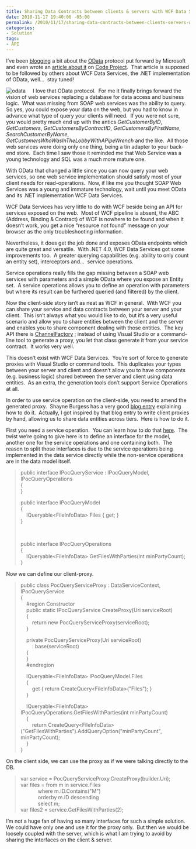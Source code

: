 ```yaml
---
title: Sharing Data Contracts between clients & servers with WCF Data Services
date: 2010-11-17 19:40:00 -05:00
permalink: /2010/11/17/sharing-data-contracts-between-clients-servers-with-wcf-data-services/
categories:
- Solution
tags:
- API
---
```

<p>I’ve been <a href="http://vincentlauzon.wordpress.com/2010/07/05/overview-of-odata-on-code-project/">blogging</a> a bit about the <a href="http://odata.org/">OData</a> protocol put forward by Microsoft and even wrote an <a href="http://www.codeproject.com/KB/database/OverviewOData.aspx">article about it</a> on <a href="http://www.codeproject.com/">Code Project</a>.&#160; That article is supposed to be followed by others about WCF Data Services, the .NET implementation of OData, well…&#160; stay tuned!</p>  <p><a href="http://services.odata.org/website/odata.svc"><img style="display:inline;margin:0 20px 0 0;" alt="odata" align="left" src="http://www.odata.org/images/OData_logo_MS_small.png" /></a> I love that OData protocol.&#160; For me it finally brings forward the vision of web services replacing a database for data access and business logic.&#160; What was missing from SOAP web services was the ability to query.&#160; So yes, you could expose your data on the web, but you had to know in advance what type of query your clients will need.&#160; If you were not sure, you would pretty much end up with the antics <em>GetCustomerByID</em>, <em>GetCustomers</em>, <em>GetCustomersByContractID</em>, <em>GetCustomersByFirstName</em>, <em>SearchCustomerByName</em>, <em>GetCustomersWhoWasInTheLobbyWithAPipeWrench</em> and the like.&#160; All those web services were doing only one thing, being a tin adapter to your back-end store.&#160; Each time I saw those it reminded me that Web Service was a young technology and SQL was a much more mature one.</p>  <p>With OData that changed a little since you can now query your web services, so one web service implementation should satisfy most of your client needs for read-operations.&#160; Now, if like me you thought SOAP Web Services was a young and immature technology, wait until you meet OData and its .NET implementation WCF Data Services.</p>  <p>WCF Data Services has very little to do with WCF beside being an API for services exposed on the web.&#160; Most of WCF pipeline is absent, the ABC (Address, Binding &amp; Contract) of WCF is nowhere to be found and when it doesn’t work, you get a nice “resource not found” message on your browser as the only troubleshooting information.</p>  <p>Nevertheless, it does get the job done and exposes OData endpoints which are quite great and versatile.&#160; With .NET 4.0, WCF Data Services got some improvements too.&#160; A greater querying capabilities (e.g. ability to only count an entity set), interceptors and…&#160; service operations.</p>  <p>Service operations really fills the gap missing between a SOAP web services with parameters and a simple OData where you expose an Entity set.&#160; A service operations allows you to define an operation with parameters but where its result can be furthered queried (and filtered) by the client.</p>  <p>Now the client-side story isn’t as neat as WCF in general.&#160; With WCF you can share your service and data contracts between your server and your client.&#160; This isn’t always what you would like to do, but it’s a very useful scenario and allow you to share entities between the client and the server and enables you to share component dealing with those entities.&#160; The key API there is <a href="http://msdn.microsoft.com/en-us/library/system.servicemodel.channelfactory.aspx">ChannelFactory</a> ; instead of using Visual Studio or a command-line tool to generate a proxy, you let that class generate it from your service contract.&#160; It works very well.</p>  <p>This doesn’t exist with WCF Data Services.&#160; You’re sort of force to generate proxies with Visual Studio or command tools.&#160; This duplicates your types between your server and client and doesn’t allow you to have components (e.g. business logic) shared between the server and client using data entities.&#160; As an extra, the generation tools don’t support Service Operations at all.</p>  <p>In order to use service operation on the client-side, you need to amend the generated proxy.&#160; Shayne Burgess has a very good <a href="http://blogs.msdn.com/b/astoriateam/archive/2010/05/26/service-operations-and-the-wcf-data-services-client.aspx">blog entry</a> explaining how to do it.&#160; Actually, I got inspired by that blog entry to write client proxies by hand, allowing us to share data entities across tiers.&#160; Here is how to do it.</p>  <p>First you need a service operation.&#160; You can learn how to do that <a href="http://msdn.microsoft.com/en-us/library/cc668788.aspx">here</a>.&#160; The twist we’re going to give here is to define an interface for the model, another one for the service operations and one containing both.&#160; The reason to split those interfaces is due to the service operations being implemented in the data service directly while the non-service operations are in the data model itself.</p>  <blockquote>   <p>public interface IPocQueryService : IPocQueryModel, IPocQueryOperations     <br />{      <br />} </p> public interface IPocQueryModel    <br />{    <br />&#160;&#160;&#160; IQueryable&lt;FileInfoData&gt; Files { get; }    <br />}    <p>&#160;</p>    <p>public interface IPocQueryOperations     <br />{      <br />&#160;&#160;&#160; IQueryable&lt;FileInfoData&gt; GetFilesWithParties(int minPartyCount);      <br />} </p> </blockquote>  <p>Now we can define our client-proxy.</p>  <blockquote>   <p>public class PocQueryServiceProxy : DataServiceContext, IPocQueryService     <br />{      <br />&#160;&#160;&#160; #region Constructor      <br />&#160;&#160;&#160; public static IPocQueryService CreateProxy(Uri serviceRoot)      <br />&#160;&#160;&#160; {      <br />&#160;&#160;&#160;&#160;&#160;&#160;&#160; return new PocQueryServiceProxy(serviceRoot);      <br />&#160;&#160;&#160; } </p>    <p>&#160;&#160;&#160; private PocQueryServiceProxy(Uri serviceRoot)     <br />&#160;&#160;&#160;&#160;&#160;&#160;&#160; : base(serviceRoot)      <br />&#160;&#160;&#160; {      <br />&#160;&#160;&#160; }      <br />&#160;&#160;&#160; #endregion </p>    <p>&#160;&#160;&#160; IQueryable&lt;FileInfoData&gt; IPocQueryModel.Files     <br />&#160;&#160;&#160; {      <br />&#160;&#160;&#160;&#160;&#160;&#160;&#160; get { return CreateQuery&lt;FileInfoData&gt;(&quot;Files&quot;); }      <br />&#160;&#160;&#160; } </p>    <p>&#160;&#160;&#160; IQueryable&lt;FileInfoData&gt; IPocQueryOperations.GetFilesWithParties(int minPartyCount)     <br />&#160;&#160;&#160; {      <br />&#160;&#160;&#160;&#160;&#160;&#160;&#160; return CreateQuery&lt;FileInfoData&gt;(&quot;GetFilesWithParties&quot;).AddQueryOption(&quot;minPartyCount&quot;, minPartyCount);      <br />&#160;&#160;&#160; }      <br />}</p> </blockquote>  <p>On the client side, we can use the proxy as if we were talking directly to the DB.</p>  <blockquote>   <p>var service = PocQueryServiceProxy.CreateProxy(builder.Uri);     <br />var files = from m in service.Files      <br />&#160;&#160;&#160;&#160;&#160;&#160;&#160;&#160;&#160;&#160;&#160; where m.ID.Contains(&quot;M&quot;)      <br />&#160;&#160;&#160;&#160;&#160;&#160;&#160;&#160;&#160;&#160;&#160; orderby m.ID descending      <br />&#160;&#160;&#160;&#160;&#160;&#160;&#160;&#160;&#160;&#160;&#160; select m;      <br />var files2 = service.GetFilesWithParties(2); </p> </blockquote>  <p>I’m not a huge fan of having so many interfaces for such a simple solution.&#160; We could have only one and use it for the proxy only.&#160; But then we would be loosely coupled with the server, which is what I am trying to avoid by sharing the interfaces on the client &amp; server.</p>